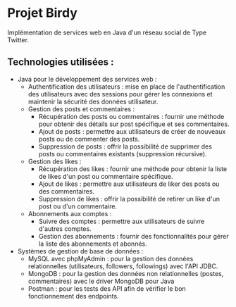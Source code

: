 # Projet Birdy
Implémentation de services web en Java d'un réseau social de Type Twitter.

## Technologies utilisées :
- Java pour le développement des services web :
  - Authentification des utilisateurs : mise en place de l'authentification des utilisateurs avec des sessions pour gérer les connexions et maintenir la sécurité des données utilisateur.
  - Gestion des posts et commentaires :
      - Récupération des posts ou commentaires : fournir une méthode pour obtenir des détails sur post spécifique et ses commentaires.
      - Ajout de posts : permettre aux utilisateurs de créer de nouveaux posts ou de commenter des posts.
      - Suppression de posts : offrir la possibilité de supprimer des posts ou commentaires existants (suppression récursive).
  - Gestion des likes :
    - Récupération des likes : fournir une méthode pour obtenir la liste de likes d'un post ou commentaire spécifique.
    - Ajout de likes : permettre aux utilisateurs de liker des posts ou des commentaires.
    - Suppression de likes : offrir la possibilité de retirer un like d'un post ou d'un commentaire.
  - Abonnements aux comptes :
    - Suivre des comptes : permettre aux utilisateurs de suivre d'autres comptes.
    - Gestion des abonnements : fournir des fonctionnalités pour gérer la liste des abonnements et abonnés.
- Systèmes de gestion de base de données :
  - MySQL avec phpMyAdmin : pour la gestion des données relationnelles (utilisateurs, followers, followings) avec l'API JDBC.
  - MongoDB : pour la gestion des données non relationnelles (postes, commentaires) avec le driver MongoDB pour Java
  - Postman : pour les tests des API afin de vérifier le bon fonctionnement des endpoints.
